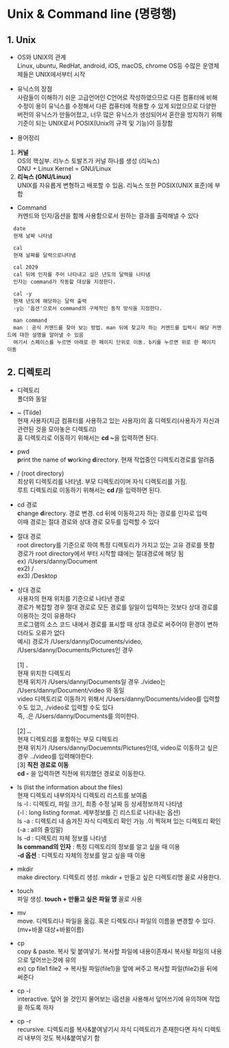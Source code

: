 # Unix & Command line (명령행)


## 1. Unix
* OS와 UNIX의 관계<BR>
Linux, ubuntu, RedHat, android, iOS, macOS, chrome OS등 수많은 운영체제들은 UNIX에서부터 시작<br>

  
  
* 유닉스의 장점<BR>
사람들이 이해하기 쉬운 고급언어인 C언어로 작성하였으므로 다른 컴퓨터에 비해 수정이 용이
유닉스를 수정해서 다른 컴퓨터에 적용할 수 있게 되었으므로 다양한 버전의 유닉스가 만들어졌고, 너무 많은 유닉스가 생성되어서 혼란을 방지하기 위해 기준이 되는 UNIX로서 POSIX(Unix의 규격 및 기능)이 등장함


  
* 용어정리<BR>
1) <strong>커널</strong><BR>
  OS의 핵심부. 리누스 토발즈가 커널 하나를 생성 (리눅스)<BR>
  GNU + Linux Kernel = GNU/Linux <br>
2) <strong>리눅스 (GNU/Linux)</strong><BR>
  UNIX를 자유롭게 변형하고 배포할 수 있음. 리눅스 또한 POSIX(UNIX 표준)에 부합<BR>

  
  
* Command<BR>
  커멘드와 인자/옵션을 함께 사용함으로서 원하는 결과를 출력해낼 수 있다
```linux
  date
  현재 날짜 나타냄
  
  cal 
  현재 날짜를 달력으로나타냄
  
  cal 2029
  cal 뒤에 인자를 주어 나타내고 싶은 년도의 달력을 나타냄
  인자는 command가 작동할 대상을 지정한다.

  cal -y
  현재 년도에 해당하는 달력 출력
  -y는 '옵션'으로서 command의 구체적인 동작 방식을 지정한다.
  
  man command
  man : 공식 커멘드를 찾아 보는 방법. man 뒤에 찾고자 하는 커멘드를 입력시 해당 커멘드에 대한 설명을 알아낼 수 있음
  여기서 스페이스를 누르면 아래로 한 페이지 단위로 이동. b키를 누르면 위로 한 페이지 이동
```
  
  
## 2. 디렉토리
  
  * 디렉토리<br>
  폴더와 동일<br>
  
  * ~ (Tilde)<br>
  현재 사용자(지금 컴퓨터를 사용하고 있는 사용자)의 홈 디렉토리(사용자가 자신과 관련된 것을 모아놓은 디렉토리)<br>
  홈 디렉토리로 이동하기 위해서는 <strong>cd ~</strong>을 입력하면 된다.<br>
  
  * pwd<br>
  <strong>p</strong>rint the name of <strong>w</strong>orking <strong>d</strong>irectory. 현재 작업중인 디렉토리경로를 알려줌
  
  * / (root directory)<br>
  최상위 디렉토리를 나타냄. 부모 디렉토리이며 자식 디렉토리를 가짐.<br> 
  루트 디렉토리로 이동하기 위해서는 <strong>cd /</strong>을 입력하면 된다.<br>
  
  * cd 경로<br>
  <strong>c</strong>hange <strong>d</strong>irectory. 경로 변경. cd 뒤에 이동하고자 하는 경로를 인자로 입력<br>
  이때 경로는 절대 경로와 상대 경로 모두를 입력할 수 있다<br>
  
  * 절대 경로<br>
  root directory를 기준으로 하여 특정 디렉토리가 가지고 있는 고유 경로를 뜻함<br>
  경로가 root directory에서 부터 시작할 떄에는 절대경로에 해당 됨<br>
  ex) /Users/danny/Document<br>
  ex2) /<br>
  ex3) /Desktop<br>
  
  * 상대 경로<br>
  사용자의 현재 위치를 기준으로 나타낸 경로<br>
  경로가 복잡할 경우 절대 경로로 모든 경로를 일일이 입력하는 것보다 상대 경로를 이용하는 것이 유용하다<br>
  프로그램의 소스 코드 내에서 경로를 표시할 때 상대 경로로 써주어야 환경이 변하더라도 오류가 없다<br>
  예시) 경로가 /Users/danny/Documents/video, /Users/danny/Documents/Pictures인 경우<br><br>
  [1] <strong>.</strong><br>
  현재 위치한 디렉토리 <br>
  현재 위치가 /Users/danny/Documents일 경우 ./video는 /Users/danny/Document/video 와 동일 <br>
  video 디렉토리로 이동하기 위해서 /Users/danny/Documents/video를 입력할 수도 있고, ./video로 입력할 수도 있다<br>
  즉, .은 /Users/danny/Documents를 의미한다.<br><br>
  [2] <strong>..</strong><br>
  현재 디렉토리를 포함하는 부모 디렉토리<br>
  현재 위치가 /Users/danny/Docuemnts/Pictures인데, video로 이동하고 싶은 경우 ../video를 입력해야한다.<br>
  [3] <strong>직전 경로로 이동</strong><br>
  <strong>cd -</strong> 을 입력하면 직전에 위치했던 경로로 이동한다.<br>
  
  * ls (list the information about the files)<br>
  현재 디렉토리 내부의자식 디렉토리 리스트를 보여줌<br>
  ls -l : 디렉토리, 파일 크기, 최종 수정 날짜 등 상세정보까지 나타냄<br>
         (-l : long listing format. 세부정보를 긴 리스트로 나타내는 옵션)<br>
  ls -a : 디렉토리 내 숨겨진 자식 디렉토리 확인 가능 .이 찍혀져 있는 디렉토리 확인 (-a : all의 줄임말)<br>
  ls -d : 디렉토리 자체 정보를 나타냄<br>
  <strong>ls command의 인자</strong> : 특정 디렉토리의 정보를 알고 싶을 때 이용<br>
  <strong>-d 옵션</strong> : 디렉토리 자체의 정보를 알고 싶을 때 이용<br>
  
  * mkdir<br>
  make directory. 디렉토리 생성. mkdir + 만들고 싶은 디렉토리명 꼴로 사용한다.<br>
  
  * touch<br>
  파일 생성. <strong>touch + 만들고 싶은 파일 명</strong> 꼴로 사용<br>
  
  * mv<br>
  move. 디렉토리나 파일을 옮김. 혹은 디렉토리나 파일의 이름을 변경할 수 있다. (mv+바꿀 대상+바뀔이름)<br>
  
  * cp<br>
  copy & paste. 복사 및 붙여넣기. 복사할 파일에 내용이존재시 복사될 파일의 내용으로 덮어쓰는것에 유의<br>
  ex) cp file1 file2 -> 복사될 파일(file1)을 앞에 써주고 복사할 파일(file2)을 뒤에 써준다<br>
  
  * cp -i<br>
  interactive. 덮어 쓸 것인지 물어보는 i옵션을 사용해서 덮어쓰기에 유의하며 작업을 하도록 하자<br>
  
  * cp -r<br>
  recursive. 디렉토리를 복사&붙여넣기시 자식 디렉토리가 존재한다면 자식 디렉토리 내부의 것도 복사&붙여넣기 함<br>
  
